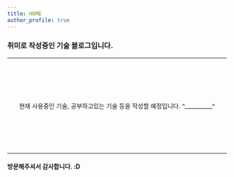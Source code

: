 ```yaml
---
title: HOME
author_profile: true
---
```


### 취미로 작성중인 기술 블로그입니다.
***  
<br>
<br>
<br>
<br>
<br>  

<center> 현재 사용중인 기술, 공부하고있는 기술 등을 작성할 예정입니다.  ^__________^ </center>


<br/>
<br/>
<br/>
<br/>
<br/>

***
#### 방문해주셔서 감사합니다. :D

